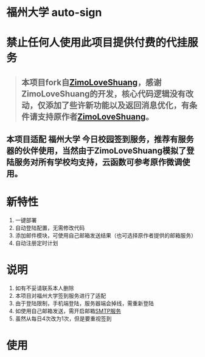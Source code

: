 # 福州大学 auto-sign

# 禁止任何人使用此项目提供付费的代挂服务

> ## **本项目fork自[ZimoLoveShuang](https://github.com/ZimoLoveShuang/auto-sign)，感谢ZimoLoveShuang的开发，核心代码逻辑没有改动，仅添加了些许新功能以及返回消息优化，有条件请支持原作者[ZimoLoveShuang](https://github.com/ZimoLoveShuang)。**

## 本项目适配 **福州大学** 今日校园签到服务，推荐有**服务器**的伙伴使用，当然由于ZimoLoveShuang模拟了登陆服务对所有学校均支持，云函数可参考原作微调使用。


# 新特性

1. 一键部署
2. 自动登陆配置，无需修改代码
3. 添加邮件模块，可使用自己邮箱发送结果（也可选择原作者提供的邮箱服务）
4. 自动注册定时计划

# 说明
1. 如有不妥请联系本人删除
2. 本项目对福州大学签到服务进行了适配
3. 由于登陆限制，手机端登陆，服务器端会掉线，需重新登陆
4. 如使用自己邮箱发送，需开启邮箱[SMTP服务](https://www.baidu.com/s?wd=%E9%82%AE%E7%AE%B1%E5%BC%80%E5%90%AFsmtp%E6%9C%8D%E5%8A%A1&rsv_spt=1&rsv_iqid=0x9b8af0e0001310be&issp=1&f=8&rsv_bp=1&rsv_idx=2&ie=utf-8&tn=baiduhome_pg&rsv_enter=1&rsv_dl=ib&rsv_sug3=20&rsv_sug1=17&rsv_sug7=100&rsv_t=dd93VNICKFdGlO1kYyK0aV%2BvLo1wn5UC3mYu86pc7e5ScYud0dAyJQyOWU5O3%2BxTHHeq&sug=%25E9%2582%25AE%25E7%25AE%25B1%25E5%25BC%2580%25E5%2590%25AFsmtp%25E6%259C%258D%25E5%258A%25A1&rsv_n=1)
5. 虽然从每日4次改为1次，但是要重视签到

# 使用

